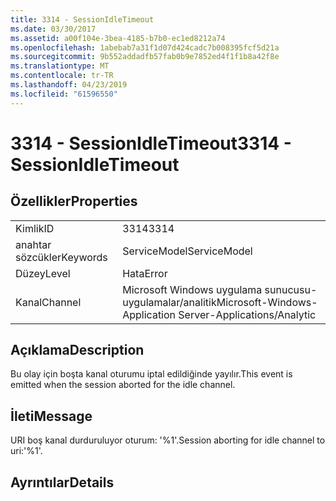 ```yaml
---
title: 3314 - SessionIdleTimeout
ms.date: 03/30/2017
ms.assetid: a00f104e-3bea-4185-b7b0-ec1ed8212a74
ms.openlocfilehash: 1abebab7a31f1d07d424cadc7b008395fcf5d21a
ms.sourcegitcommit: 9b552addadfb57fab0b9e7852ed4f1f1b8a42f8e
ms.translationtype: MT
ms.contentlocale: tr-TR
ms.lasthandoff: 04/23/2019
ms.locfileid: "61596550"
---
```

# <a name="3314---sessionidletimeout"></a><span data-ttu-id="69beb-102">3314 - SessionIdleTimeout</span><span class="sxs-lookup"><span data-stu-id="69beb-102">3314 - SessionIdleTimeout</span></span>
## <a name="properties"></a><span data-ttu-id="69beb-103">Özellikler</span><span class="sxs-lookup"><span data-stu-id="69beb-103">Properties</span></span>  
  
|||  
|-|-|  
|<span data-ttu-id="69beb-104">Kimlik</span><span class="sxs-lookup"><span data-stu-id="69beb-104">ID</span></span>|<span data-ttu-id="69beb-105">3314</span><span class="sxs-lookup"><span data-stu-id="69beb-105">3314</span></span>|  
|<span data-ttu-id="69beb-106">anahtar sözcükler</span><span class="sxs-lookup"><span data-stu-id="69beb-106">Keywords</span></span>|<span data-ttu-id="69beb-107">ServiceModel</span><span class="sxs-lookup"><span data-stu-id="69beb-107">ServiceModel</span></span>|  
|<span data-ttu-id="69beb-108">Düzey</span><span class="sxs-lookup"><span data-stu-id="69beb-108">Level</span></span>|<span data-ttu-id="69beb-109">Hata</span><span class="sxs-lookup"><span data-stu-id="69beb-109">Error</span></span>|  
|<span data-ttu-id="69beb-110">Kanal</span><span class="sxs-lookup"><span data-stu-id="69beb-110">Channel</span></span>|<span data-ttu-id="69beb-111">Microsoft Windows uygulama sunucusu-uygulamalar/analitik</span><span class="sxs-lookup"><span data-stu-id="69beb-111">Microsoft-Windows-Application Server-Applications/Analytic</span></span>|  
  
## <a name="description"></a><span data-ttu-id="69beb-112">Açıklama</span><span class="sxs-lookup"><span data-stu-id="69beb-112">Description</span></span>  
 <span data-ttu-id="69beb-113">Bu olay için boşta kanal oturumu iptal edildiğinde yayılır.</span><span class="sxs-lookup"><span data-stu-id="69beb-113">This event is emitted when the session aborted for the idle channel.</span></span>  
  
## <a name="message"></a><span data-ttu-id="69beb-114">İleti</span><span class="sxs-lookup"><span data-stu-id="69beb-114">Message</span></span>  
 <span data-ttu-id="69beb-115">URI boş kanal durduruluyor oturum: '%1'.</span><span class="sxs-lookup"><span data-stu-id="69beb-115">Session aborting for idle channel to uri:'%1'.</span></span>  
  
## <a name="details"></a><span data-ttu-id="69beb-116">Ayrıntılar</span><span class="sxs-lookup"><span data-stu-id="69beb-116">Details</span></span>
